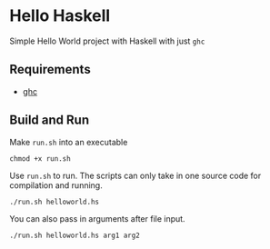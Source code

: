 # Hello Haskell

Simple Hello World project with Haskell with just `ghc`

## Requirements

  - [ghc](https://www.haskell.org/downloads/)

## Build and Run

Make `run.sh` into an executable

```
chmod +x run.sh
```

Use `run.sh` to run. The scripts can only take in one source code for compilation and running.

```
./run.sh helloworld.hs
```

You can also pass in arguments after file input.

```
./run.sh helloworld.hs arg1 arg2
```
